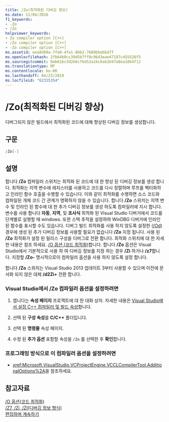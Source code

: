 ```yaml
---
title: /Zo(최적화된 디버깅 향상)
ms.date: 11/04/2016
f1_keywords:
- -Zo
- /Zo
helpviewer_keywords:
- Zo compiler option [C++]
- /Zo compiler option [C++]
- -Zo compiler option [C++]
ms.assetid: eea8d89a-7fe0-4fe1-86b2-7689bbebbd7f
ms.openlocfilehash: 2fb64b0cc39d5b7ff0c96d3eae47197c455526f5
ms.sourcegitcommit: 0ab61bc3d2b6cfbd52a16c6ab2b97a8ea1864f12
ms.translationtype: MT
ms.contentlocale: ko-KR
ms.lasthandoff: 04/23/2019
ms.locfileid: "62315354"
---
```

# <a name="zo-enhance-optimized-debugging"></a>/Zo(최적화된 디버깅 향상)

디버그되지 않은 빌드에서 최적화된 코드에 대해 향상된 디버깅 정보를 생성합니다.

## <a name="syntax"></a>구문

```cpp
/Zo[-]
```

## <a name="remarks"></a>설명

합니다 **/Zo** 컴파일러 스위치는 최적화 된 코드에 대 한 향상 된 디버깅 정보를 생성 합니다. 최적화는 지역 변수에 레지스터를 사용하고 코드를 다시 정렬하며 루프를 벡터화하고 인라인 함수 호출을 수행할 수 있습니다. 이와 같이 최적화를 수행하면 소스 코드와 컴파일된 개체 코드 간 관계가 명확하지 않을 수 있습니다. 합니다 **/Zo** 스위치는 지역 변수 및 인라인 된 함수에 대 한 추가 디버깅 정보를 생성 하도록 컴파일러에 지시 합니다. 변수를 사용 합니다 **자동**, **지역**, 및 **조사식** 최적화 된 Visual Studio 디버거에서 코드를 단계별로 실행할 때 windows. 또한 스택 추적을 설정하여 WinDBG 디버거에 인라인된 함수를 표시할 수도 있습니다. 디버그 빌드 최적화를 사용 하지 않도록 설정한 ([/Od](od-disable-debug.md)) 경우에 생성 된 추가 디버깅 정보를 사용할 필요가 없습니다 **/Zo** 지정 됩니다. 사용 된 **/Zo** 최적화가 설정 된 릴리스 구성을 디버그로 전환 합니다. 최적화 스위치에 대 한 자세한 내용은 참조 하세요. [/O 옵션 (코드 최적화)](o-options-optimize-code.md)합니다. 합니다 **/Zo** 옵션은 Visual Studio에서 기본적으로 사용 하 여 디버깅 정보를 지정 하는 경우 **/Zi** 하거나 **/z7**합니다. 지정할 **/Zo-** 명시적으로이 컴파일러 옵션을 사용 하지 않도록 설정 합니다.

합니다 **/Zo** 스위치는 Visual Studio 2013 업데이트 3부터 사용할 수 있으며 이전에 문서화 되지 않은 대체 **/d2Zi+** 전환 합니다.

### <a name="to-set-the-zo-compiler-option-in-visual-studio"></a>Visual Studio에서 /Zo 컴파일러 옵션을 설정하려면

1. 엽니다는 **속성 페이지** 프로젝트에 대 한 대화 상자. 자세한 내용은 [Visual Studio에서 설정 C++ 컴파일러 및 빌드 속성](../working-with-project-properties.md)합니다.

1. 선택 된 **구성 속성**를 **C/C++** 폴더입니다.

1. 선택 된 **명령줄** 속성 페이지.

1. 수정 된 **추가 옵션** 포함할 속성을 `/Zo` 를 선택한 후 **확인**합니다.

### <a name="to-set-this-compiler-option-programmatically"></a>프로그래밍 방식으로 이 컴파일러 옵션을 설정하려면

- <xref:Microsoft.VisualStudio.VCProjectEngine.VCCLCompilerTool.AdditionalOptions%2A>을 참조하세요.

## <a name="see-also"></a>참고자료

[/O 옵션(코드 최적화)](o-options-optimize-code.md)<br/>
[/Z7, /Zi, /ZI(디버깅 정보 형식)](z7-zi-zi-debug-information-format.md)<br/>
[편집하며 계속하기](/visualstudio/debugger/edit-and-continue)
